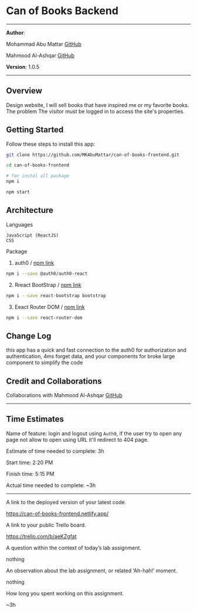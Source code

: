 # Can of Books Backend

***

**Author**: 

Mohammad Abu Mattar [GitHub](https://github.com/MKAbuMattar/)

Mahmood Al-Ashqar [GitHub](https://github.com/mahmood-alashqar)

**Version**: 1.0.5
<!-- (increment the patch/fix version number if you make more commits past your first submission) -->

***

## Overview
<!-- Provide a high level overview of what this application is and why you are building it, beyond the fact that it's an assignment for this class. (i.e. What's your problem domain?) -->

Design website, I will sell books that have inspired me or my favorite books. The problem The visitor must be logged in to access the site's properties.

## Getting Started
<!-- What are the steps that a user must take in order to build this app on their own machine and get it running? -->

Follow these steps to install this app:

```bash
git clone https://github.com/MKAbuMattar/can-of-books-frontend.git

cd can-of-books-frontend

# for instal all package
npm i

npm start
```

## Architecture
<!-- Provide a detailed description of the application design. What technologies (languages, libraries, etc) you're using, and any other relevant design information. -->

Languages
```
JavaScript (ReactJS)
CSS
```

Package

1. auth0 / [npm link](https://www.npmjs.com/package/@auth0/auth0-react)

```bash
npm i --save @auth0/auth0-react
```

2. Rreact BootStrap / [npm link](https://www.npmjs.com/package/react-bootstrap)

```bash
npm i --save react-bootstrap bootstrap
```

3. Eeact Router DOM / [npm link](https://www.npmjs.com/package/react-router-dom)

```bash
npm i --save react-router-dom
```

## Change Log
<!-- Use this area to document the iterative changes made to your application as each feature is successfully implemented. Use time stamps. Here's an example:

01-01-2001 4:59pm - Application now has a fully-functional express server, with a GET route for the location resource. -->

this app has a quick and fast connection to the auth0 for authorization and authentication, 4ms forget data, and your components for broke large component to simplify the code


## Credit and Collaborations
<!-- Give credit (and a link) to other people or resources that helped you build this application. -->

Collaborations with Mahmood Al-Ashqar [GitHub](https://github.com/mahmood-alashqar)

***

## Time Estimates

Name of feature: login and logout using `Auth0`, if the user try to open any page not allow to open using URL it'll redirect to 404 page.

Estimate of time needed to complete: 3h

Start time: 2:20 PM

Finish time: 5:15 PM

Actual time needed to complete: ~3h

***

A link to the deployed version of your latest code.

https://can-of-books-frontend.netlify.app/

A link to your public Trello board.

https://trello.com/b/aeKZgfat

A question within the context of today’s lab assignment.

nothing

An observation about the lab assignment, or related ‘Ah-hah!’ moment.

nothing

How long you spent working on this assignment.

~3h
